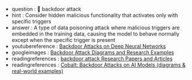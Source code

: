 - question : 🚪 backdoor attack
- hint : Consider hidden malicious functionality that activates only with specific triggers
- answer : A type of data poisoning attack where malicious triggers are embedded in the training data, causing the model to behave normally except when the specific trigger is present
- youtubereference : <a href="https://www.youtube.com/watch?v=QO4mfpoU-8A" target="_blank">Backdoor Attacks on Deep Neural Networks</a>
- googleimages : <a href="https://www.google.com/search?q=backdoor+attack+neural+networks+AI+security&tbm=isch" target="_blank">Backdoor Attack Diagrams and Research Examples</a>
- readingreferences : <a href="https://www.google.com/search?q=backdoor attack+AI+security+research+papers" target="_blank">backdoor attack Research Papers and Articles</a>
- readingreferences : <a href="https://www.cobalt.io/blog/backdoor-attacks-on-ai-models" target="_blank">Cobalt: Backdoor Attacks on AI Models (diagrams & real-world examples)</a>
